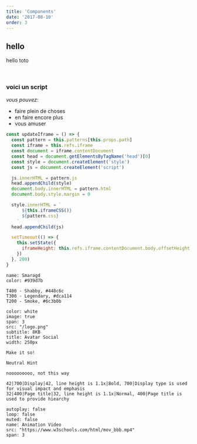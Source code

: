 ```yaml
---
title: 'Components'
date: '2017-08-10'
order: 3
---
```


## hello

<div class="toto">hello toto </div>

<pattern path="src/pages/components/--button/button"></pattern>

<pattern path="src/pages/components/--icon/icon"></pattern>

<br/>

### voici un script

_vous pouvez_:

- faire plein de choses
- en faire encore plus
- vous amuser

```js
const updateIframe = () => {
  const pattern = this.patterns[this.props.path]
  const iframe = this.refs.iframe
  const document = iframe.contentDocument
  const head = document.getElementsByTagName('head')[0]
  const style = document.createElement('style')
  const js = document.createElement('script')

  js.innerHTML = pattern.js
  head.appendChild(style)
  document.body.innerHTML = pattern.html
  document.body.style.margin = 0

  style.innerHTML = `
      ${this.iframeCSS()}
      ${pattern.css}
    `
  head.appendChild(js)

  setTimeout(() => {
    this.setState({
      iframeHeight: this.refs.iframe.contentDocument.body.offsetHeight,
    })
  }, 200)
}
```

```color
name: Smaragd
color: #939d7b
```

```color-palette
T400 - Shabby, #448c6c
T300 - Legendary, #dca114
T200 - Smoke, #6c3b0b
```

```download
color: white
image: true
span: 3
src: "/logo.png"
subtitle: 8KB
title: Avatar Social
width: 250px
```

```hint|directive
Make it so!
```

```hint
Neutral Hint
```

```hint|warning
nooooooooo, not this way
```

```typography
42|700|Display|42, line height is 1.1x|Bold, 700|Display type is used for visual impact and emphasis
32|400|Page title|32, line height is 1.1x|Normal, 400|Page title is used to provide hiearchy
```

```video
autoplay: false
loop: false
muted: false
name: Animation Video
src: "https://www.w3schools.com/html/mov_bbb.mp4"
span: 3
```
